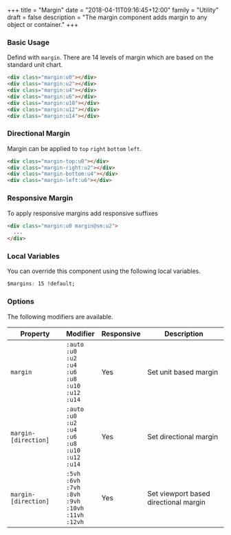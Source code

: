 +++
title = "Margin"
date = "2018-04-11T09:16:45+12:00"
family = "Utility"
draft = false
description = "The margin component adds margin to any object or container."
+++

### Basic Usage

Defind with `margin`. There are 14 levels of margin which are based on the standard unit chart.

```html
<div class="margin:u0"></div>
<div class="margin:u2"></div>
<div class="margin:u4"></div>
<div class="margin:u6"></div>
<div class="margin:u10"></div>
<div class="margin:u12"></div>
<div class="margin:u14"></div>
```

### Directional Margin

Margin can be applied to `top` `right` `bottom` `left`.

```html
<div class="margin-top:u0"></div>
<div class="margin-right:u2"></div>
<div class="margin-bottom:u4"></div>
<div class="margin-left:u6"></div>
```

### Responsive Margin

To apply responsive margins add responsive suffixes

```html
<div class="margin:u0 margin@sm:u2">
  ...
</div>
```

### Local Variables

You can override this component using the following local variables.

```css
$margins: 15 !default;
```

### Options

The following modifiers are available.

<table class="table width:100% table:pile table@sm:unpile">
  <thead>
    <tr>
      <th>
        Property
      </th>
      <th>
        Modifier
      </th>
      <th>
        Responsive
      </th>
      <th>
        Description
      </th>
    </tr>
  </thead>
  <tr>
    <td data-label="Properties">
      <code>margin</code>
    </td>
    <td data-label="Attributes">
      <code class="margin:u0">:auto</code><br />
      <code class="margin:u0">:u0</code><br />
      <code class="margin:u0">:u2</code><br />
      <code class="margin:u0">:u4</code><br />
      <code class="margin:u0">:u6</code><br />
      <code class="margin:u0">:u8</code><br />
      <code class="margin:u0">:u10</code><br />
      <code class="margin:u0">:u12</code><br />
      <code class="margin:u0">:u14</code><br />
    </td>
    <td data-label="Responsive">
      Yes
    </td>
    <td>
      Set unit based margin
    </td>
  </tr>
  <tr>
    <td data-label="Properties">
      <code class="margin:u0">margin-[direction]</code><br />
        </td>
    <td data-label="Attributes">
      <code class="margin:u0">:auto</code><br />
      <code class="margin:u0">:u0</code><br />
      <code class="margin:u0">:u2</code><br />
      <code class="margin:u0">:u4</code><br />
      <code class="margin:u0">:u6</code><br />
      <code class="margin:u0">:u8</code><br />
      <code class="margin:u0">:u10</code><br />
      <code class="margin:u0">:u12</code><br />
      <code>:u14</code>
    </td>
    <td data-label="Responsive">
      Yes
    </td>
    <td>
      Set directional margin
    </td>
  </tr>
  <tr>
    <td data-label="Properties">
      <code class="margin:u0">margin-[direction]</code><br />
    </td>
    <td data-label="Attributes">
      <code class="margin:u0">:5vh</code><br />
      <code class="margin:u0">:6vh</code><br />
      <code class="margin:u0">:7vh</code><br />
      <code class="margin:u0">:8vh</code><br />
      <code class="margin:u0">:9vh</code><br />
      <code class="margin:u0">:10vh</code><br />
      <code class="margin:u0">:11vh</code><br />
      <code>:12vh</code>
    </td>
    <td data-label="Responsive">
      Yes
    </td>
    <td>
      Set viewport based directional margin
    </td>
  </tr>
</table>
